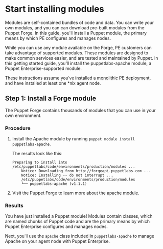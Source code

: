# Start installing modules

Modules are self-contained bundles of code and data. You can write your own modules, and you can can download pre-built modules from the Puppet Forge. In this guide, you'll install a Puppet module, the primary means by which PE configures and manages nodes.

While you can use any module available on the Forge, PE customers can take advantage of supported modules. These modules are designed to make common services easier, and are tested and maintained by Puppet. In this getting started guide, you'll install the puppetlabs-apache module, a Puppet Enterprise-supported module.

These instructions assume you've installed a monolithic PE deployment, and have installed at least one \*nix agent node.

## Step 1: Install a Forge module

The Puppet Forge contains thousands of modules that you can use in your own environment.

### Procedure

1.  Install the Apache module by running `puppet module install puppetlabs-apache`.

    The results look like this:

    ```
    Preparing to install into /etc/puppetlabs/code/environments/production/modules ...
        Notice: Downloading from http://forgeapi.puppetlabs.com ...
        Notice: Installing -- do not interrupt ...
        /etc/puppetlabs/code/environments/production/modules
        └── puppetlabs-apache (v1.1.1)
    ```

2.  Visit the Puppet Forge to learn more about the [apache module](https://forge.puppet.com/puppetlabs/apache).


### Results

You have just installed a Puppet module! Modules contain classes, which are named chunks of Puppet code and are the primary means by which Puppet Enterprise configures and manages nodes.

Next, you'll use the `apache` class included in `puppetlabs-apache` to manage Apache on your agent node with Puppet Enterprise.

